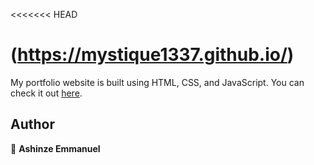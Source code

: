 <<<<<<< HEAD

# (https://mystique1337.github.io/)

My portfolio website is built using HTML, CSS, and JavaScript. You can check it out [here](https://github.com/Mystique1337).


</p>

## Author

👤 **Ashinze Emmanuel**


